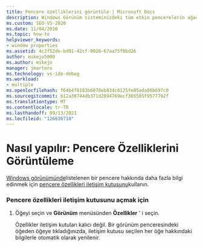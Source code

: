 ```yaml
---
title: Pencere özelliklerini görüntüle | Microsoft Docs
description: Windows Görünüm sisteminizdeki tüm etkin pencerelerin ağacını görüntüler. Windows görünümünde görünen pencerenin özelliklerini görüntülemeyi öğrenin.
ms.custom: SEO-VS-2020
ms.date: 11/04/2016
ms.topic: how-to
helpviewer_keywords:
- window properties
ms.assetid: 4c2f52de-bd91-42cf-9028-67aa75f8bd26
author: mikejo5000
ms.author: mikejo
manager: jmartens
ms.technology: vs-ide-debug
ms.workload:
- multiple
ms.openlocfilehash: f64b4f6183b6878eb934c0125fe85ada86b697c0
ms.sourcegitcommit: b12a38744db371d2894769ecf305585f9577792f
ms.translationtype: MT
ms.contentlocale: tr-TR
ms.lasthandoff: 09/13/2021
ms.locfileid: "126636710"
---
```

# <a name="how-to-display-window-properties"></a>Nasıl yapılır: Pencere Özelliklerini Görüntüleme
[Windows görünümünde](../debugger/windows-view.md)listelenen bir pencere hakkında daha fazla bilgi edinmek için [pencere özellikleri iletişim kutusunu](../debugger/window-properties-dialog-box.md)kullanın.

### <a name="to-open-the-window-properties-dialog-box"></a>Pencere özellikleri iletişim kutusunu açmak için

1. Öğeyi seçin ve **Görünüm** menüsünden **Özellikler** ' i seçin.

   Özellikler iletişim kutuları kalıcı değil. Bir görünüm penceresindeki öğeden öğeye tıkladığınızda, iletişim kutusu seçilen her öğe hakkındaki bilgilerle otomatik olarak yenilenir.